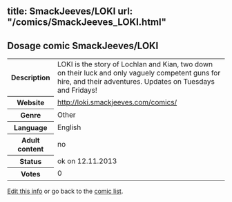 title: SmackJeeves/LOKI
url: "/comics/SmackJeeves_LOKI.html"
---
Dosage comic SmackJeeves/LOKI
-----------------------------------------

<p id="msg"></p>
<script type="text/javascript">
if (window.location.search === '?edit_info_mail=sent_ok') {
  var elem = document.getElementById("msg");
  elem.innerHTML = 'Edited information sucessfully sent for review, which is usually done daily. Thanks!';
  elem.className = 'ok';
}
</script>
<table class="comicinfo">
<tr>
<th>Description</th><td>LOKI is the story of Lochlan and Kian, two down on their luck and only vaguely competent guns for hire, and their adventures. Updates on Tuesdays and Fridays!</td>
</tr>
<tr>
<th>Website</th><td><a href="http://loki.smackjeeves.com/comics/">http://loki.smackjeeves.com/comics/</a></td>
</tr>
<tr>
<th>Genre</th><td>Other</td>
</tr>
<tr>
<th>Language</th><td>English</td>
</tr>
<tr>
<th>Adult content</th><td>no</td>
</tr>
<tr>
<th>Status</th><td>ok on 12.11.2013</td>
</tr>
<tr>
<th>Votes</th><td>0</td>
</tr>
</table>

[Edit this info](SmackJeeves_LOKI_edit.html) or go back to the [comic list](../comic-index.html).
